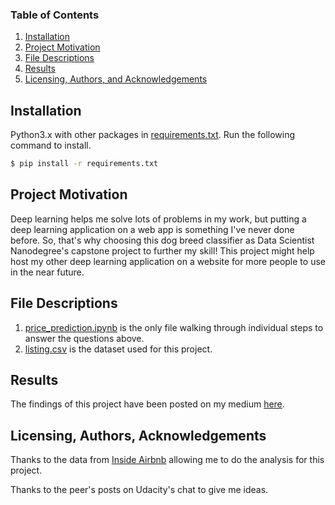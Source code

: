 
### Table of Contents

1. [Installation](#installation)
2. [Project Motivation](#motivation)
3. [File Descriptions](#files)
4. [Results](#results)
5. [Licensing, Authors, and Acknowledgements](#licensing)

## Installation <a name="installation"></a>

Python3.x with other packages in [requirements.txt](https://github.com/Chris7911/dog-breeds-project/blob/main/requirements/requirements.txt). Run the following command to install.
```bash
$ pip install -r requirements.txt
```

## Project Motivation<a name="motivation"></a>

Deep learning helps me solve lots of problems in my work, but putting a deep learning application on a web app is something I've never done before. So, that's why choosing this dog breed classifier as Data Scientist Nanodegree's capstone project to further my skill! This project might help host my other deep learning application on a website for more people to use in the near future.

## File Descriptions <a name="files"></a>

1. [price_prediction.ipynb](https://github.com/Chris7911/Taipei-Airbnb-Price-Prediction/blob/master/price_prediction.ipynb) is the only file walking through individual steps to answer the questions above.
2. [listing.csv](https://github.com/Chris7911/Taipei-Airbnb-Price-Prediction/blob/master/listings.csv) is the dataset used for this project.

## Results<a name="results"></a>

The findings of this project have been posted on my medium [here](https://chunfan7911.medium.com/how-to-make-your-place-help-you-earn-some-extra-money-2410b7105daf).

## Licensing, Authors, Acknowledgements<a name="licensing"></a>

Thanks to the data from [Inside Airbnb](http://insideairbnb.com/get-the-data.html) allowing me to do the analysis for this project. 

Thanks to the peer's posts on Udacity's chat to give me ideas. 

